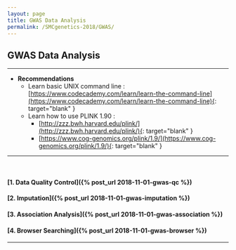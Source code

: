```yaml
---
layout: page
title: GWAS Data Analysis
permalink: /SMCgenetics-2018/GWAS/
---
```

## GWAS Data Analysis

<hr>

- **Recommendations**
	+ Learn basic UNIX command line : [https://www.codecademy.com/learn/learn-the-command-line](https://www.codecademy.com/learn/learn-the-command-line){: target="blank" }
	+ Learn how to use PLINK 1.90 :
		* [http://zzz.bwh.harvard.edu/plink/](http://zzz.bwh.harvard.edu/plink/){: target="blank" }
		* [https://www.cog-genomics.org/plink/1.9/](https://www.cog-genomics.org/plink/1.9/){: target="blank" }

---
<br>

#### [1. Data Quality Control]({% post_url 2018-11-01-gwas-qc %})

#### [2. Imputation]({% post_url 2018-11-01-gwas-imputation %})

#### [3. Association Analysis]({% post_url 2018-11-01-gwas-association %})

#### [4. Browser Searching]({% post_url 2018-11-01-gwas-browser %})

<hr>
<br>
